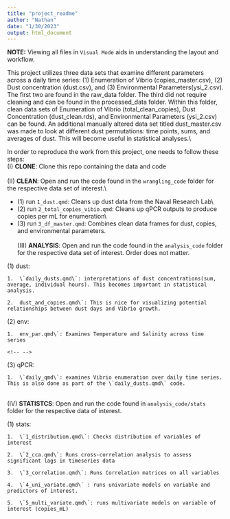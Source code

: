 ```yaml
---
title: "project_readme"
author: "Nathan"
date: "1/30/2023"
output: html_document
---
```


**NOTE:** Viewing all files in `Visual Mode` aids in understanding the layout and workflow.

This project utilizes three data sets that examine different parameters across a daily time series: (1) Enumeration of Vibrio (copies_master.csv), (2) Dust concentration (dust.csv), and (3) Environmental Parameters(ysi_2.csv). The first two are found in the raw_data folder. The third did not require cleaning and can be found in the processed_data folder. Within this folder, clean data sets of Enumeration of Vibrio (total_clean_copies), Dust Concentration (dust_clean.rds), and Environmental Parameters (ysi_2.csv) can be found. An additional manually altered data set titled dust_master.csv was made to look at different dust permutations: time points, sums, and averages of dust. This will become useful in statistical analyses.\

In order to reproduce the work from this project, one needs to follow these steps:\
(I) **CLONE**: Clone this repo containing the data and code\
\
(II) **CLEAN**: Open and run the code found in the `wrangling_code` folder for the respective data set of interest.\
- (1) run `1_dust.qmd`: Cleans up dust data from the Naval Research Lab\
- (2) run `2_total_copies_vibio.qmd`: Cleans up qPCR outputs to produce copies per mL for enumeration\
- (3) run `3_df_master.qmd`: Combines clean data frames for dust, copies, and environmental parameters.\
\
(III) **ANALYSIS**: Open and run the code found in the `analysis_code` folder for the respective data set of interest. Order does not matter.

(1) dust:

    1.  \`daily_dusts.qmd\`: interpretations of dust concentrations(sum, average, individual hours). This becomes important in statistical analysis.

    2.  dust_and_copies.qmd\`: This is nice for visualizing potential relationships between dust days and Vibrio growth.

(2) env:

    1.  env_par.qmd\`: Examines Temperature and Salinity across time series

```{=html}
<!-- -->
```
(3) qPCR:

    1.  \`daily_qmd\`: examines Vibrio enumeration over daily time series. This is also done as part of the \`daily_dusts.qmd\` code.

\
(IV) **STATISTCS**: Open and run the code found in `analysis_code/stats` folder for the respective data of interest.

(1) stats:

    1.  \`1_distributiom.qmd\`: Checks distribution of variables of interest

    2.  \`2_cca.qmd\`: Runs cross-correlation analysis to assess significant lags in timeseries data

    3.  \`3_correlation.qmd\`: Runs Correlation matrices on all variables

    4.  \`4_uni_variate.qmd\` : runs univariate models on variable and predictors of interest.

    5.  \`5_multi_variate.qmd\`: runs multivariate models on variable of interest (copies_mL)
